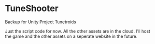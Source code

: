 # TuneShooter
Backup for Unity Project Tunetroids

Just the script code for now.
All the other assets are in the cloud. I'll host the game and the other assets on a seperate website in the future.
